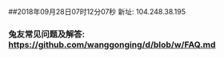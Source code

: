 ##2018年09月28日07时12分07秒 新址: 104.248.38.195
### 兔友常见问题及解答: https://github.com/wanggonging/d/blob/w/FAQ.md
